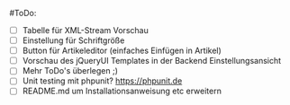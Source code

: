 #ToDo:
- [ ] Tabelle für XML-Stream Vorschau
- [ ] Einstellung für Schriftgröße
- [ ] Button für Artikeleditor (einfaches Einfügen in Artikel)
- [ ] Vorschau des jQueryUI Templates in der Backend Einstellungsansicht
- [ ] Mehr ToDo's überlegen ;)
- [ ] Unit testing mit phpunit? https://phpunit.de
- [ ] README.md um Installationsanweisung etc erweitern
